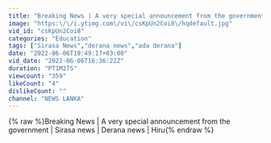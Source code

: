 ```yaml
---
title: "Breaking News | A very special announcement from the government | Sirasa news | Derana news | Hiru"
image: "https:\/\/i.ytimg.com\/vi\/csKpUn2Coi8\/hqdefault.jpg"
vid_id: "csKpUn2Coi8"
categories: "Education"
tags: ["Sirasa News","derana news","ada derana"]
date: "2022-06-06T19:49:17+03:00"
vid_date: "2022-06-06T16:36:22Z"
duration: "PT1M27S"
viewcount: "359"
likeCount: "4"
dislikeCount: ""
channel: "NEWS LANKA"
---
```

{% raw %}Breaking News | A very special announcement from the government | Sirasa news | Derana news | Hiru{% endraw %}
